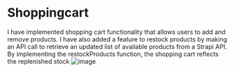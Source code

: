 # Shoppingcart
I have implemented shopping cart functionality that allows users to add and remove products. I have also added a feature to restock products by making an API call to retrieve an updated list of available products from a Strapi API. By implementing the restockProducts function, the shopping cart reflects the replenished stock
![image](https://github.com/J4G33/Shoppingcart/assets/127263961/05400d25-feb9-4d2a-b9fd-5b338fde09dd)
